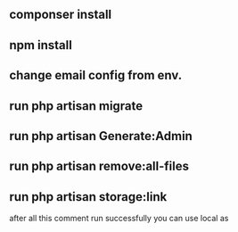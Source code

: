 ## componser install

## npm install

## change email config from env.

## run php artisan migrate

## run php artisan Generate:Admin

## run php artisan remove:all-files

## run php artisan storage:link

after all this comment run successfully you can use local as
